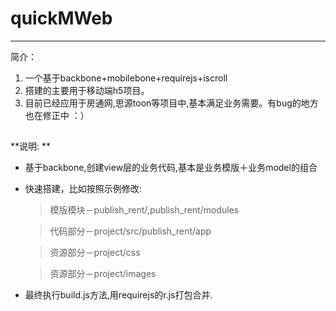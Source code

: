 # quickMWeb
---
简介：

1. 一个基于backbone+mobilebone+requirejs+iscroll
2. 搭建的主要用于移动端h5项目。
3. 目前已经应用于房通网,思源toon等项目中,基本满足业务需要。有bug的地方也在修正中 ：）

## 

**说明: ** 
*   基于backbone,创建view层的业务代码,基本是业务模版＋业务model的组合
*   快速搭建，比如按照示例修改:

    > 模版模块－publish_rent/,publish_rent/modules
    
    > 代码部分－project/src/publish_rent/app
    
    > 资源部分－project/css
    
    > 资源部分－project/images

*   最终执行build.js方法,用requirejs的r.js打包合并.

